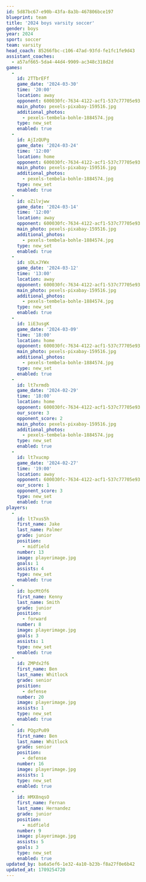 ```yaml
---
id: 5d87bc67-e90b-43fa-8a3b-467806bce197
blueprint: team
title: '2024 boys varsity soccer'
gender: boys
year: 2024
sport: soccer
team: varsity
head_coach: 85266fbc-c106-47ad-93fd-fe1fc1fe9d43
assistant_coaches:
  - a57af665-5da4-44d4-9909-ac348c318d2d
games:
  -
    id: 2TTbrEFf
    game_date: '2024-03-30'
    time: '20:00'
    location: away
    opponent: 600030fc-7634-4122-acf1-537c77705e93
    main_photo: pexels-pixabay-159516.jpg
    additional_photos:
      - pexels-tembela-bohle-1884574.jpg
    type: new_set
    enabled: true
  -
    id: AjIzQUPg
    game_date: '2024-03-24'
    time: '12:00'
    location: home
    opponent: 600030fc-7634-4122-acf1-537c77705e93
    main_photo: pexels-pixabay-159516.jpg
    additional_photos:
      - pexels-tembela-bohle-1884574.jpg
    type: new_set
    enabled: true
  -
    id: oZilvjww
    game_date: '2024-03-14'
    time: '12:00'
    location: away
    opponent: 600030fc-7634-4122-acf1-537c77705e93
    main_photo: pexels-pixabay-159516.jpg
    additional_photos:
      - pexels-tembela-bohle-1884574.jpg
    type: new_set
    enabled: true
  -
    id: sDLxJYWx
    game_date: '2024-03-12'
    time: '13:00'
    location: away
    opponent: 600030fc-7634-4122-acf1-537c77705e93
    main_photo: pexels-pixabay-159516.jpg
    additional_photos:
      - pexels-tembela-bohle-1884574.jpg
    type: new_set
    enabled: true
  -
    id: 1iE3usgK
    game_date: '2024-03-09'
    time: '18:00'
    location: home
    opponent: 600030fc-7634-4122-acf1-537c77705e93
    main_photo: pexels-pixabay-159516.jpg
    additional_photos:
      - pexels-tembela-bohle-1884574.jpg
    type: new_set
    enabled: true
  -
    id: lt7xrmdb
    game_date: '2024-02-29'
    time: '18:00'
    location: home
    opponent: 600030fc-7634-4122-acf1-537c77705e93
    our_score: 3
    opponent_score: 2
    main_photo: pexels-pixabay-159516.jpg
    additional_photos:
      - pexels-tembela-bohle-1884574.jpg
    type: new_set
    enabled: true
  -
    id: lt7xucmp
    game_date: '2024-02-27'
    time: '19:00'
    location: away
    opponent: 600030fc-7634-4122-acf1-537c77705e93
    our_score: 1
    opponent_score: 3
    type: new_set
    enabled: true
players:
  -
    id: lt7xus5h
    first_name: Jake
    last_name: Palmer
    grade: junior
    position:
      - midfield
    number: 13
    image: playerimage.jpg
    goals: 1
    assists: 4
    type: new_set
    enabled: true
  -
    id: bpcMtOf6
    first_name: Kenny
    last_name: Smith
    grade: junior
    position:
      - forward
    number: 8
    image: playerimage.jpg
    goals: 3
    assists: 1
    type: new_set
    enabled: true
  -
    id: ZMPdx2f6
    first_name: Ben
    last_name: Whitlock
    grade: senior
    position:
      - defense
    number: 20
    image: playerimage.jpg
    assists: 1
    type: new_set
    enabled: true
  -
    id: PQgzPu09
    first_name: Ben
    last_name: Whitlock
    grade: senior
    position:
      - defense
    number: 16
    image: playerimage.jpg
    assists: 1
    type: new_set
    enabled: true
  -
    id: HMX8nqsO
    first_name: Fernan
    last_name: Hernandez
    grade: junior
    position:
      - midfield
    number: 9
    image: playerimage.jpg
    assists: 5
    goals: 3
    type: new_set
    enabled: true
updated_by: ba6a5ef6-1e32-4a10-b23b-f8a27f0e6b42
updated_at: 1709254720
---
```


